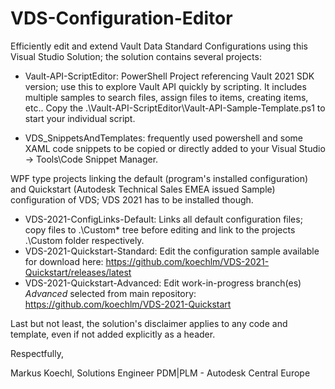 # VDS-Configuration-Editor

Efficiently edit and extend Vault Data Standard Configurations using this Visual Studio Solution; the solution contains several projects:

- Vault-API-ScriptEditor: PowerShell Project referencing Vault 2021 SDK version; use this to explore Vault API quickly by scripting.
	It includes multiple samples to search files, assign files to items, creating items, etc..
	Copy the .\Vault-API-ScriptEditor\Vault-API-Sample-Template.ps1 to start your individual script.

- VDS_SnippetsAndTemplates: frequently used powershell and some XAML code snippets to be copied or directly added to your 
	Visual Studio -> Tools\Code Snippet Manager.

WPF type projects linking the default (program's installed configuration) and Quickstart (Autodesk Technical Sales EMEA issued Sample) configuration of VDS; VDS 2021 has to be installed though. 
- VDS-2021-ConfigLinks-Default: Links all default configuration files; copy files to .\Custom\* tree before editing and link to the projects .\Custom folder respectively.
- VDS-2021-Quickstart-Standard: Edit the configuration sample available for download here: https://github.com/koechlm/VDS-2021-Quickstart/releases/latest
- VDS-2021-Quickstart-Advanced: Edit work-in-progress branch(es) *Advanced* selected from main repository: https://github.com/koechlm/VDS-2021-Quickstart


Last but not least, the solution's disclaimer applies to any code and template, even if not added explicitly as a header.

Respectfully,

Markus Koechl, 	Solutions Engineer PDM|PLM - Autodesk Central Europe
